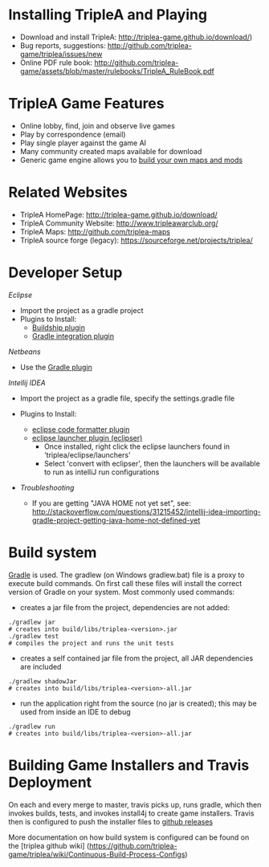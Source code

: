 
Installing TripleA and Playing
==============================
- Download and install TripleA: http://triplea-game.github.io/download/)
- Bug reports, suggestions: http://github.com/triplea-game/triplea/issues/new
- Online PDF rule book: http://github.com/triplea-game/assets/blob/master/rulebooks/TripleA_RuleBook.pdf

TripleA Game Features
=====================
- Online lobby, find, join and observe live games
- Play by correspondence (email)
- Play single player against the game AI
- Many community created maps available for download
- Generic game engine allows you to [build your own maps and mods](https://github.com/triplea-maps/Project)


Related Websites
================
- TripleA HomePage: http://triplea-game.github.io/download/
- TripleA Community Website: http://www.tripleawarclub.org/
- TripleA Maps: http://github.com/triplea-maps
- TripleA source forge (legacy): https://sourceforge.net/projects/triplea/


Developer Setup
=================
*Eclipse*
  - Import the project as a gradle project
  - Plugins to Install:
    - [Buildship plugin](https://github.com/eclipse/buildship/blob/master/docs/user/Installation.md)
    - [Gradle integration plugin](https://marketplace.eclipse.org/content/buildship-gradle-integration)

*Netbeans*
  - Use the [Gradle plugin](http://plugins.netbeans.org/plugin/44510/gradle-support)

*Intellij IDEA*
  - Import the project as a gradle file, specify the settings.gradle file
  - Plugins to Install:
    - [eclipse code formatter plugin](https://plugins.jetbrains.com/plugin/6546)
    - [eclipse launcher plugin (eclipser)](https://plugins.jetbrains.com/plugin/7153?pr=idea)
      - Once installed, right click the eclipse launchers found in 'triplea/eclipse/launchers'
      - Select 'convert with eclipser', then the launchers will be available to run as intelliJ run configurations

  - *Troubleshooting*
    - If you are getting "JAVA HOME not yet set", see: http://stackoverflow.com/questions/31215452/intellij-idea-importing-gradle-project-getting-java-home-not-defined-yet

 
Build system
============

[Gradle](http://gradle.org) is used. The gradlew (on Windows gradlew.bat) file is a proxy to execute build commands. 
On first call these files will install the correct version of Gradle on your system. Most commonly used commands:

* creates a jar file from the project, dependencies are not added:
```
./gradlew jar
# creates into build/libs/triplea-<version>.jar
./gradlew test
# compiles the project and runs the unit tests
```

* creates a self contained jar file from the project, all JAR dependencies are included
```
./gradlew shadowJar
# creates into build/libs/triplea-<version>-all.jar
```
* run the application right from the source (no jar is created); this may be used from inside an IDE to debug
```
./gradlew run
# creates into build/libs/triplea-<version>-all.jar
```

Building Game Installers and Travis Deployment
==============================================

On each and every merge to master, travis picks up, runs gradle, which then invokes builds, tests, and invokes install4j to create game installers. Travis then is configured to push the installer files to [github releases ](https://github.com/triplea-game/triplea/releases)

More documentation on how build system is configured can be found on the [triplea github wiki]
(https://github.com/triplea-game/triplea/wiki/Continuous-Build-Process-Configs)
